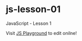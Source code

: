 # js-lesson-01

JavaScript - Lesson 1

Visit <a href="https://js-playground.razorsites.co" target="_blank">JS Playground</a> to edit onilne!

